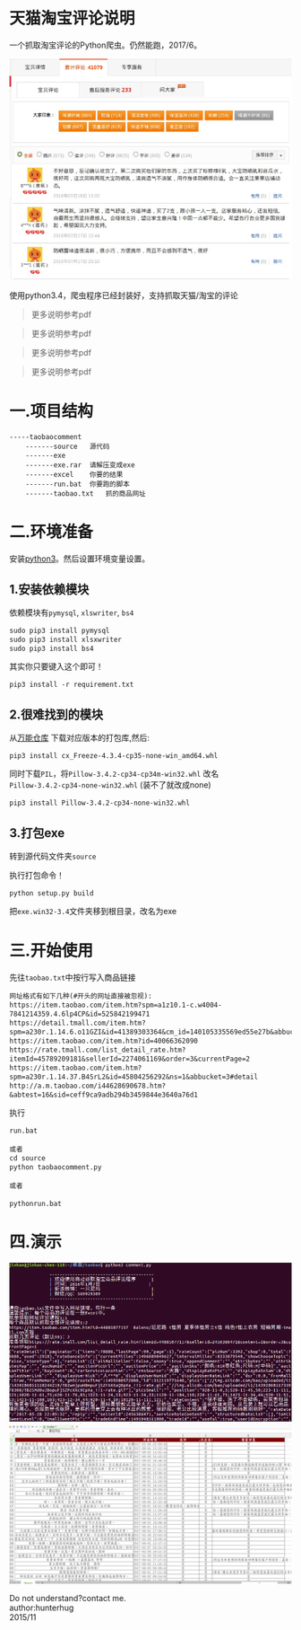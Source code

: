 # 天猫淘宝评论说明

一个抓取淘宝评论的Python爬虫。仍然能跑，2017/6。

![](doc/index.jpg)

使用python3.4，爬虫程序已经封装好，支持抓取天猫/淘宝的评论

>更多说明参考pdf

>更多说明参考pdf

>更多说明参考pdf

>更多说明参考pdf

# 一.项目结构

```
-----taobaocomment
	-------source	源代码
	-------exe
	-------exe.rar	请解压变成exe
	-------excel	你要的结果
	-------run.bat	你要跑的脚本
	-------taobao.txt	抓的商品网址
```

# 二.环境准备

安装[python3](https://www.python.org/downloads/)。然后设置环境变量设置。

## 1.安装依赖模块

依赖模块有`pymysql`, `xlswriter`, `bs4`

```
sudo pip3 install pymysql
sudo pip3 install xlsxwriter
sudo pip3 install bs4
```

其实你只要键入这个即可！

```
pip3 install -r requirement.txt

```
## 2.很难找到的模块

从[万能仓库](http://www.lfd.uci.edu/~gohlke/pythonlibs/#cx_freeze) 下载对应版本的打包库,然后:

```
pip3 install cx_Freeze-4.3.4-cp35-none-win_amd64.whl
```

同时下载`PIL`，将`Pillow‑3.4.2‑cp34‑cp34m‑win32.whl` 改名 `Pillow‑3.4.2‑cp34‑none‑win32.whl` (装不了就改成none)

```
pip3 install Pillow‑3.4.2‑cp34‑none‑win32.whl
```

## 3.打包exe

转到源代码文件夹`source`

执行打包命令！

```
python setup.py build
```

把`exe.win32-3.4`文件夹移到根目录，改名为exe

# 三.开始使用

先往`taobao.txt`中按行写入商品链接

```
网址格式有如下几种(#开头的网址直接被忽视):
https://item.taobao.com/item.htm?spm=a1z10.1-c.w4004-7841214359.4.6lp4CP&id=525842199471
https://detail.tmall.com/item.htm?spm=a230r.1.14.6.o11GZI&id=41389303364&cm_id=140105335569ed55e27b&abbucket=3
https://item.taobao.com/item.htm?id=40066362090
https://rate.tmall.com/list_detail_rate.htm?itemId=45789209181&sellerId=2274061169&order=3&currentPage=2
https://item.taobao.com/item.htm?spm=a230r.1.14.37.B4SrL2&id=45804256292&ns=1&abbucket=3#detail
http://a.m.taobao.com/i44628690678.htm?&abtest=16&sid=ceff9ca9adb294b3459844e3640a76d1
```

执行

```
run.bat

或者
cd source
python taobaocomment.py

或者

pythonrun.bat
```


# 四.演示

![](doc/help.png)
![](doc/excel.png)


Do not understand?contact me.<br/>
author:hunterhug<br/>
2015/11

